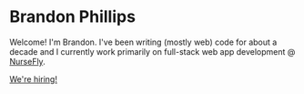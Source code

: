 # Brandon Phillips

Welcome! I'm Brandon. I've been writing (mostly web) code for about a decade and I currently work primarily on full-stack web app
development @ [NurseFly](https://www.nursefly.com/).

[We're hiring!](https://boards.greenhouse.io/nursefly)
